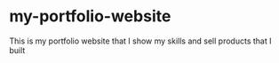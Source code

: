 # my-portfolio-website
 This is my portfolio website that I show my skills and sell products that I built
